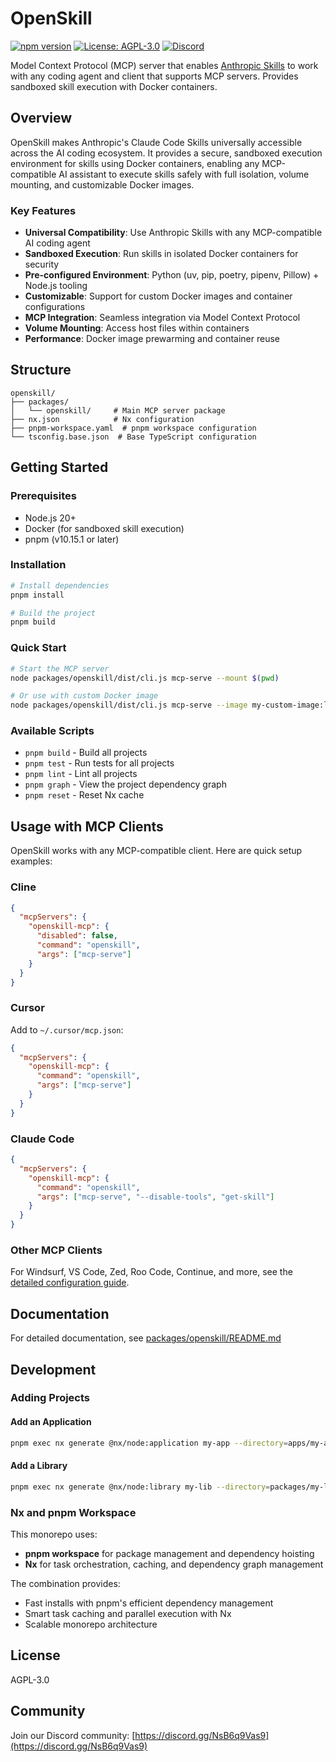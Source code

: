 # OpenSkill

[![npm version](https://img.shields.io/npm/v/@agiflowai/openskill.svg?style=flat-square)](https://www.npmjs.com/package/@agiflowai/openskill)
[![License: AGPL-3.0](https://img.shields.io/badge/License-AGPL%203.0-blue.svg?style=flat-square)](https://opensource.org/licenses/AGPL-3.0)
[![Discord](https://dcbadge.limes.pink/api/server/https://discord.gg/NsB6q9Vas9?style=flat-square)](https://discord.gg/NsB6q9Vas9)

Model Context Protocol (MCP) server that enables [Anthropic Skills](https://www.anthropic.com/news/skills) to work with any coding agent and client that supports MCP servers. Provides sandboxed skill execution with Docker containers.

## Overview

OpenSkill makes Anthropic's Claude Code Skills universally accessible across the AI coding ecosystem. It provides a secure, sandboxed execution environment for skills using Docker containers, enabling any MCP-compatible AI assistant to execute skills safely with full isolation, volume mounting, and customizable Docker images.

### Key Features

- **Universal Compatibility**: Use Anthropic Skills with any MCP-compatible AI coding agent
- **Sandboxed Execution**: Run skills in isolated Docker containers for security
- **Pre-configured Environment**: Python (uv, pip, poetry, pipenv, Pillow) + Node.js tooling
- **Customizable**: Support for custom Docker images and container configurations
- **MCP Integration**: Seamless integration via Model Context Protocol
- **Volume Mounting**: Access host files within containers
- **Performance**: Docker image prewarming and container reuse

## Structure

```
openskill/
├── packages/
│   └── openskill/     # Main MCP server package
├── nx.json            # Nx configuration
├── pnpm-workspace.yaml  # pnpm workspace configuration
└── tsconfig.base.json  # Base TypeScript configuration
```

## Getting Started

### Prerequisites

- Node.js 20+
- Docker (for sandboxed skill execution)
- pnpm (v10.15.1 or later)

### Installation

```bash
# Install dependencies
pnpm install

# Build the project
pnpm build
```

### Quick Start

```bash
# Start the MCP server
node packages/openskill/dist/cli.js mcp-serve --mount $(pwd)

# Or use with custom Docker image
node packages/openskill/dist/cli.js mcp-serve --image my-custom-image:latest
```

### Available Scripts

- `pnpm build` - Build all projects
- `pnpm test` - Run tests for all projects
- `pnpm lint` - Lint all projects
- `pnpm graph` - View the project dependency graph
- `pnpm reset` - Reset Nx cache

## Usage with MCP Clients

OpenSkill works with any MCP-compatible client. Here are quick setup examples:

### Cline

```json
{
  "mcpServers": {
    "openskill-mcp": {
      "disabled": false,
      "command": "openskill",
      "args": ["mcp-serve"]
    }
  }
}
```

### Cursor

Add to `~/.cursor/mcp.json`:

```json
{
  "mcpServers": {
    "openskill-mcp": {
      "command": "openskill",
      "args": ["mcp-serve"]
    }
  }
}
```

### Claude Code

```json
{
  "mcpServers": {
    "openskill-mcp": {
      "command": "openskill",
      "args": ["mcp-serve", "--disable-tools", "get-skill"]
    }
  }
}
```

### Other MCP Clients

For Windsurf, VS Code, Zed, Roo Code, Continue, and more, see the [detailed configuration guide](packages/openskill/README.md#usage-with-mcp-clients).

## Documentation

For detailed documentation, see [packages/openskill/README.md](packages/openskill/README.md)

## Development

### Adding Projects

#### Add an Application

```bash
pnpm exec nx generate @nx/node:application my-app --directory=apps/my-app
```

#### Add a Library

```bash
pnpm exec nx generate @nx/node:library my-lib --directory=packages/my-lib
```

### Nx and pnpm Workspace

This monorepo uses:
- **pnpm workspace** for package management and dependency hoisting
- **Nx** for task orchestration, caching, and dependency graph management

The combination provides:
- Fast installs with pnpm's efficient dependency management
- Smart task caching and parallel execution with Nx
- Scalable monorepo architecture

## License

AGPL-3.0

## Community

Join our Discord community: [https://discord.gg/NsB6q9Vas9](https://discord.gg/NsB6q9Vas9)
